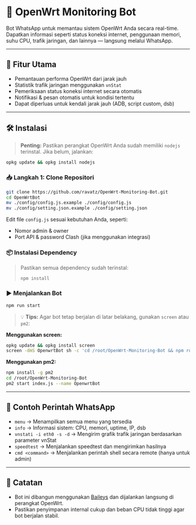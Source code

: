 # 📡 OpenWrt Monitoring Bot

Bot WhatsApp untuk memantau sistem OpenWrt Anda secara real-time. Dapatkan informasi seperti status koneksi internet, penggunaan memori, suhu CPU, trafik jaringan, dan lainnya — langsung melalui WhatsApp.

---

## 🚀 Fitur Utama

- Pemantauan performa OpenWrt dari jarak jauh
- Statistik trafik jaringan menggunakan `vnStat`
- Pemeriksaan status koneksi internet secara otomatis
- Notifikasi & pesan otomatis untuk kondisi tertentu
- Dapat diperluas untuk kendali jarak jauh (ADB, script custom, dsb)

---

## 🛠️ Instalasi

> **Penting:** Pastikan perangkat OpenWrt Anda sudah memiliki `nodejs` terinstal. Jika belum, jalankan:

```sh
opkg update && opkg install nodejs
```

### 📥 Langkah 1: Clone Repositori

```sh
git clone https://github.com/ravatz/OpenWrt-Monitoring-Bot.git
cd OpenWrtBot
mv ./config/config.js.example ./config/config.js
mv ./config/setting.json.example ./config/setting.json
```

Edit file `config.js` sesuai kebutuhan Anda, seperti:

- Nomor admin & owner
- Port API & password Clash (jika menggunakan integrasi)

### 📦 Instalasi Dependency

> Pastikan semua dependency sudah terinstal:
>
> ```sh
> npm install
> ```

### ▶️ Menjalankan Bot

```sh
npm run start
```

> 💡 **Tips:** Agar bot tetap berjalan di latar belakang, gunakan `screen` atau `pm2`:

**Menggunakan screen:**

```sh
opkg update && opkg install screen
screen -dmS OpenwrtBot sh -c 'cd /root/OpenWrt-Monitoring-Bot && npm run start >> app.log 2>&1'
```

**Menggunakan pm2:**

```sh
npm install -g pm2
cd /root/OpenWrt-Monitoring-Bot
pm2 start index.js --name OpenwrtBot
```

---

## 💬 Contoh Perintah WhatsApp

- `menu` → Menampilkan semua menu yang tersedia
- `info` → Informasi sistem: CPU, memori, uptime, IP, dsb
- `vnstati -i eth0 -s -d` → Mengirim grafik trafik jaringan berdasarkan parameter vnStat
- `speedtest` → Menjalankan speedtest dan mengirimkan hasilnya
- `cmd <command>` → Menjalankan perintah shell secara remote (hanya untuk admin)

---

## 📌 Catatan

- Bot ini dibangun menggunakan [Baileys](https://github.com/adiwajshing/Baileys) dan dijalankan langsung di perangkat OpenWrt.
- Pastikan penyimpanan internal cukup dan beban CPU tidak tinggi agar bot berjalan stabil.
